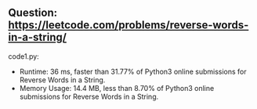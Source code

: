 ## Question: https://leetcode.com/problems/reverse-words-in-a-string/

code1.py:
* Runtime: 36 ms, faster than 31.77% of Python3 online submissions for Reverse Words in a String.
* Memory Usage: 14.4 MB, less than 8.70% of Python3 online submissions for Reverse Words in a String.